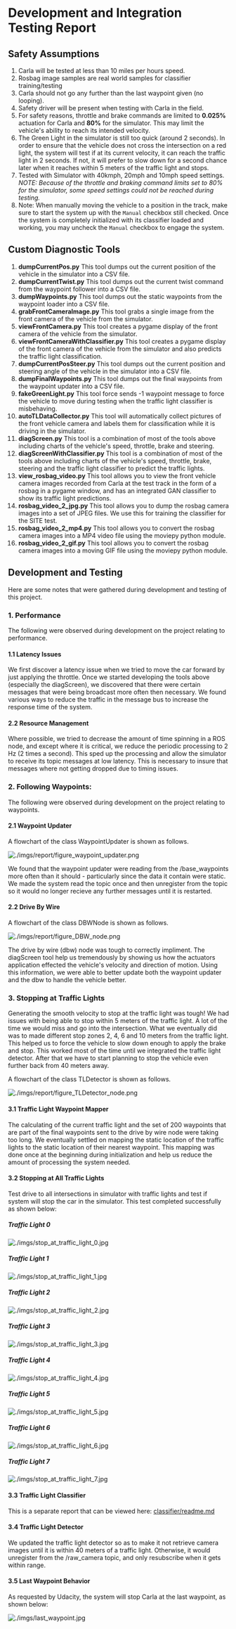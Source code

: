 # Development and Integration Testing Report

## Safety Assumptions

1. Carla will be tested at less than 10 miles per hours speed.
2. Rosbag image samples are real world samples for classifier training/testing
3. Carla should not go any further than the last waypoint given (no looping).
4. Safety driver will be present when testing with Carla in the field.
5. For safety reasons, throttle and brake commands are limited to __0.025%__ actuation for Carla and __80%__ for the simulator.  This may limit the vehicle's ability to reach its intended velocity.
6. The Green Light in the simulator is still too quick (around 2 seconds).  In order to ensure that the vehicle does not cross the intersection on a red light, the system will test if at its current velocity, it can reach the traffic light in 2 seconds.  If not, it will prefer to slow down for a second chance later when it reaches within 5 meters of the traffic light and stops.
7. Tested with Simulator with 40kmph, 20mph and 10mph speed settings.  _NOTE: Because of the throttle and braking command limits set to 80% for the simulator, some speed settings could not be reached during testing._
8. Note: When manually moving the vehicle to a position in the track, make sure to start the system up with the `Manual` checkbox still checked.  Once the system is completely initialized with its classifier loaded and working, you may uncheck the `Manual` checkbox to engage the system.

## Custom Diagnostic Tools

1. __dumpCurrentPos.py__
This tool dumps out the current position of the vehicle in the simulator into a CSV file.
2. __dumpCurrentTwist.py__
This tool dumps out the current twist command from the waypoint follower into a CSV file.
3. __dumpWaypoints.py__
This tool dumps out the static waypoints from the waypoint loader into a CSV file.
4. __grabFrontCameraImage.py__
This tool grabs a single image from the front camera of the vehicle from the simulator.
5. __viewFrontCamera.py__
This tool creates a pygame display of the front camera of the vehicle from  the simulator.
6. __viewFrontCameraWithClassifier.py__
This tool creates a pygame display of the front camera of the vehicle from  the simulator and also predicts the traffic light classification.
7. __dumpCurrentPosSteer.py__
This tool dumps out the current position and steering angle of the vehicle in the simulator into a CSV file.
8. __dumpFinalWaypoints.py__
This tool dumps out the final waypoints from the waypoint updater into a CSV file.
9. __fakeGreenLight.py__
This tool force sends -1 waypoint message to force the vehicle to move during testing when the traffic light classifier is misbehaving.
10. __autoTLDataCollector.py__
This tool will automatically collect pictures of the front vehicle camera and labels them for classification while it is driving in the simulator.
11. __diagScreen.py__
This tool is a combination of most of the tools above including charts of the vehicle's speed, throttle, brake and steering.
12. __diagScreenWithClassifier.py__
This tool is a combination of most of the tools above including charts of the vehicle's speed, throttle, brake, steering and the traffic light classifier to predict the traffic lights.
13. __view_rosbag_video.py__
This tool allows you to view the front vehicle camera images recorded from Carla at the test track in the form of a rosbag in a pygame window, and has an integrated GAN classifier to show its traffic light predictions.
14. __rosbag_video_2_jpg.py__
This tool allows you to dump the rosbag camera images into a set of JPEG files.  We use this for training the classifier for the SITE test.
15. __rosbag_video_2_mp4.py__
This tool allows you to convert the rosbag camera images into a MP4 video file using the moviepy python module.
16. __rosbag_video_2_gif.py__
This tool allows you to convert the rosbag camera images into a moving GIF file using the moviepy python module.

## Development and Testing
Here are some notes that were gathered during development and testing of this project.

### 1. Performance
The following were observed during development on the project relating to performance.

#### 1.1 Latency Issues
We first discover a latency issue when we tried to move the car forward by just applying the throttle.  Once we started developing the tools above (especially the diagScreen), we discovered that there were certain messages that were being broadcast more often then necessary.  We found various ways to reduce the traffic in the message bus to increase the response time of the system.

#### 2.2 Resource Management
Where possible, we tried to decrease the amount of time spinning in a ROS node, and except where it is critical, we reduce the periodic processing to 2 Hz (2 times a second).  This sped up the processing and allow the simulator to receive its topic messages at low latency.  This is necessary to insure that messages where not getting dropped due to timing issues.

### 2. Following Waypoints:
The following were observed during development on the project relating to waypoints.

#### 2.1 Waypoint Updater

A flowchart of the class WaypointUpdater is shown as follows.

![./imgs/report/figure_waypoint_updater.png](./imgs/report/figure_waypoint_updater.png)

We found that the waypoint updater were reading from the /base_waypoints more often than it should - particularly since the data it contain were static.  We made the system read the topic once and then unregister from the topic so it would no longer recieve any further messages until it is restarted.

#### 2.2 Drive By Wire

A flowchart of the class DBWNode is shown as follows.

![./imgs/report/figure_DBW_node.png](./imgs/report/figure_DBW_node.png)

The drive by wire (dbw) node was tough to correctly impliment.  The diagScreen tool help us tremendously by showing us how the actuators application effected the vehicle's velocity and direction of motion.  Using this information, we were able to better update both the waypoint updater and the dbw to handle the vehicle better.

### 3. Stopping at Traffic Lights
Generating the smooth velocity to stop at the traffic light was tough!  We had issues with being able to stop within 5 meters of the traffic light.  A lot of the time we would miss and go into the intersection.  What we eventually did was to made different stop zones 2, 4, 6 and 10 meters from the traffic light.  This helped us to force the vehicle to slow down enough to apply the brake and stop.  This worked most of the time until we integrated the traffic light detector.  After that we have to start planning to stop the vehicle even further back from 40 meters away.

A flowchart of the class TLDetector is shown as follows.

![./imgs/report/figure_TLDetector_node.png](./imgs/report/figure_TLDetector_node.png)

#### 3.1 Traffic Light Waypoint Mapper
The calculating of the current traffic light and the set of 200 waypoints that are part of the final waypoints sent to the drive by wire node were taking too long.  We eventually settled on mapping the static location of the traffic lights to the static location of their nearest waypoint.  This mapping was done once at the beginning during initialization and help us reduce the amount of processing the system needed.

#### 3.2 Stopping at All Traffic Lights

Test drive to all intersections in simulator with traffic lights and test if system will stop the car in the simulator.  This test completed successfully as shown below:

##### Traffic Light 0

![./imgs/stop_at_traffic_light_0.jpg](./imgs/stop_at_traffic_light_0.jpg)

##### Traffic Light 1

![./imgs/stop_at_traffic_light_1.jpg](./imgs/stop_at_traffic_light_1.jpg)

##### Traffic Light 2

![./imgs/stop_at_traffic_light_2.jpg](./imgs/stop_at_traffic_light_2.jpg)

##### Traffic Light 3

![./imgs/stop_at_traffic_light_3.jpg](./imgs/stop_at_traffic_light_3.jpg)

##### Traffic Light 4

![./imgs/stop_at_traffic_light_4.jpg](./imgs/stop_at_traffic_light_4.jpg)

##### Traffic Light 5

![./imgs/stop_at_traffic_light_5.jpg](./imgs/stop_at_traffic_light_5.jpg)

##### Traffic Light 6

![./imgs/stop_at_traffic_light_6.jpg](./imgs/stop_at_traffic_light_6.jpg)

##### Traffic Light 7

![./imgs/stop_at_traffic_light_7.jpg](./imgs/stop_at_traffic_light_7.jpg)


#### 3.3 Traffic Light Classifier
This is a separate report that can be viewed here: [classifier/readme.md](./classifier/readme.md)

#### 3.4 Traffic Light Detector
We updated the traffic light detector so as to make it not retrieve camera images until it is within 40 meters of a traffic light.  Otherwise, it would unregister from the /raw_camera topic, and only resubscribe when it gets within range.

#### 3.5 Last Waypoint Behavior
As requested by Udacity, the system will stop Carla at the last waypoint, as shown below:

![./imgs/last_waypoint.jpg](./imgs/last_waypoint.jpg)
